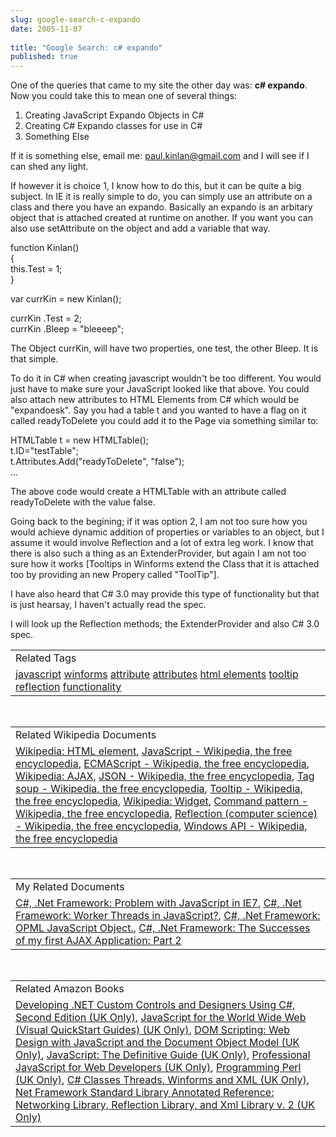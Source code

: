 ```yaml
---
slug: google-search-c-expando
date: 2005-11-07
 
title: "Google Search: c# expando"
published: true
---
```

One of the queries that came to my site the other day was: <strong>c# expando</strong>. Now you could take this to mean one of several things:<br /><ol>
<li>Creating JavaScript Expando Objects in C#</li>
<li>Creating C# Expando classes for use in C#</li>
<li>Something Else</li>
</ol><p>If it is something else, email me: <a href="mailto:paul.kinlan@gmail.com">paul.kinlan@gmail.com</a> and I will see if I can shed any light.</p><p>If however it is choice 1, I know how to do this, but it can be quite a big subject. In IE it is really simple to do, you can simply use an attribute on a class and there you have an expando. Basically an expando is an arbitary object that is attached created at runtime on another. If you want you can also use setAttribute on the object and add a variable that way.</p><p>function Kinlan()<br />{<br />this.Test = 1;<br />}<p />var currKin = new Kinlan();</p><p>currKin .Test = 2;<br />currKin .Bleep = "bleeeep";</p><p>The Object currKin, will have two properties, one test, the other Bleep. It is that simple.</p><p>To do it in C# when creating javascript wouldn't be too different. You would just have to make sure your JavaScript looked like that above. You could also attach new attributes to HTML Elements from C# which would be "expandoesk". Say you had a table t and you wanted to have a flag on it called readyToDelete you could add it to the Page via something similar to:</p><p>HTMLTable t = new HTMLTable();<br />t.ID="testTable";<br />t.Attributes.Add("readyToDelete", "false");<br />...</p><p>The above code would create a HTMLTable with an attribute called readyToDelete with the value false.</p><p>Going back to the begining; if it was option 2, I am not too sure how you would achieve dynamic addition of properties or variables to an object, but I assume it would involve Reflection and a lot of extra leg work. I know that there is also such a thing as an ExtenderProvider, but again I am not too sure how it works [Tooltips in Winforms extend the Class that it is attached too by providing an new Propery called "ToolTip"].</p><p>I have also heard that C# 3.0 may provide this type of functionality but that is just hearsay, I haven't actually read the spec.</p><p>I will look up the Reflection methods; the ExtenderProvider and also C# 3.0 spec.</p><p /><table class="TechnoratiHead TagHeader">
<tr><td>Related Tags</td></tr>
<tr class="Technorati"><td>
<a href="https://paul.kinlan.me/tags/javascript" class="Tag" rel="tag">javascript</a> <a href="https://paul.kinlan.me/tags/winforms" class="Tag" rel="tag">winforms</a> <a href="https://paul.kinlan.me/tags/attribute" class="Tag" rel="tag">attribute</a> <a href="https://paul.kinlan.me/tags/attributes" class="Tag" rel="tag">attributes</a> <a href="https://paul.kinlan.me/tags/html%20elements" class="Tag" rel="tag">html elements</a> <a href="https://paul.kinlan.me/tags/tooltip" class="Tag" rel="tag">tooltip</a> <a href="https://paul.kinlan.me/tags/reflection" class="Tag" rel="tag">reflection</a> <a href="https://paul.kinlan.me/tags/functionality" class="Tag" rel="tag">functionality</a>
</td></tr>
</table><br /><table class="TechnoratiHead TagHeader">
<tr><td>Related Wikipedia Documents</td></tr>
<tr class="Technorati"><td>
<a href="http://en.wikipedia.org/wiki/HTML_element" class="Tag" rel="tag">Wikipedia: HTML element</a>, <a href="http://en.wikipedia.org/wiki/JavaScript" class="Tag" rel="tag">JavaScript - Wikipedia, the free encyclopedia</a>, <a href="http://en.wikipedia.org/wiki/ECMAScript" class="Tag" rel="tag">ECMAScript - Wikipedia, the free encyclopedia</a>, <a href="http://en.wikipedia.org/wiki/AJAX" class="Tag" rel="tag">Wikipedia: AJAX</a>, <a href="http://en.wikipedia.org/wiki/JSON" class="Tag" rel="tag">JSON - Wikipedia, the free encyclopedia</a>, <a href="http://en.wikipedia.org/wiki/Tag_Soup" class="Tag" rel="tag">Tag soup - Wikipedia, the free encyclopedia</a>, <a href="http://en.wikipedia.org/wiki/Tooltip" class="Tag" rel="tag">Tooltip - Wikipedia, the free encyclopedia</a>, <a href="http://en.wikipedia.org/wiki/Widget_(computing)" class="Tag" rel="tag">Wikipedia: Widget</a>, <a href="http://en.wikipedia.org/wiki/Command_pattern" class="Tag" rel="tag">Command pattern - Wikipedia, the free encyclopedia</a>, <a href="http://en.wikipedia.org/wiki/Reflection_(computer_science)" class="Tag" rel="tag">Reflection (computer science) - Wikipedia, the free encyclopedia</a>, <a href="http://en.wikipedia.org/wiki/Win32" class="Tag" rel="tag">Windows API - Wikipedia, the free encyclopedia</a>
</td></tr>
</table><br /><table class="TechnoratiHead TagHeader">
<tr><td>My Related Documents</td></tr>
<tr class="Technorati"><td>
<a href="http://www.kinlan.co.uk/2005/10/problem-with-javascript-in_113008416967688222.html" class="Tag" rel="tag">C#, .Net Framework: Problem with JavaScript in IE7</a>, <a href="http://www.kinlan.co.uk/2005/09/worker-threads-in-javascript.html" class="Tag" rel="tag">C#, .Net Framework: Worker Threads in JavaScript?</a>, <a href="http://www.kinlan.co.uk/2005/10/opml-javascript-object.html" class="Tag" rel="tag">C#, .Net Framework: OPML JavaScript Object.</a>, <a href="http://www.kinlan.co.uk/2005/08/successes-of-my-first-ajax-application_14.html" class="Tag" rel="tag">C#, .Net Framework: The Successes of my first AJAX Application: Part 2</a>
</td></tr>
</table><br /><table class="TechnoratiHead TagHeader">
<tr><td>Related Amazon Books</td></tr>
<tr class="Technorati"><td>
<a href="http://www.amazon.co.uk/exec/obidos/redirect?tag=cnetfra-21%26link_code=xm2%26camp=2025%26creative=165953%26path=http://www.amazon.co.uk/gp/redirect.html%253fASIN=0972317902%2526tag=cnetfra-21%2526lcode=xm2%2526cID=2025%2526ccmID=165953%2526location=/o/ASIN/0972317902%25253FSubscriptionId=0CM2PVF6VAHJQKW5G782" class="Tag" rel="tag">Developing .NET Custom Controls and Designers Using C#, Second Edition (UK Only)</a>, <a href="http://www.amazon.co.uk/exec/obidos/redirect?tag=cnetfra-21%26link_code=xm2%26camp=2025%26creative=165953%26path=http://www.amazon.co.uk/gp/redirect.html%253fASIN=032119439X%2526tag=cnetfra-21%2526lcode=xm2%2526cID=2025%2526ccmID=165953%2526location=/o/ASIN/032119439X%25253FSubscriptionId=0CM2PVF6VAHJQKW5G782" class="Tag" rel="tag">JavaScript for the World Wide Web (Visual QuickStart Guides) (UK Only)</a>, <a href="http://www.amazon.co.uk/exec/obidos/redirect?tag=cnetfra-21%26link_code=xm2%26camp=2025%26creative=165953%26path=http://www.amazon.co.uk/gp/redirect.html%253fASIN=1590595335%2526tag=cnetfra-21%2526lcode=xm2%2526cID=2025%2526ccmID=165953%2526location=/o/ASIN/1590595335%25253FSubscriptionId=0CM2PVF6VAHJQKW5G782" class="Tag" rel="tag">DOM Scripting: Web Design with JavaScript and the Document Object Model (UK Only)</a>, <a href="http://www.amazon.co.uk/exec/obidos/redirect?tag=cnetfra-21%26link_code=xm2%26camp=2025%26creative=165953%26path=http://www.amazon.co.uk/gp/redirect.html%253fASIN=0596000480%2526tag=cnetfra-21%2526lcode=xm2%2526cID=2025%2526ccmID=165953%2526location=/o/ASIN/0596000480%25253FSubscriptionId=0CM2PVF6VAHJQKW5G782" class="Tag" rel="tag">JavaScript: The Definitive Guide (UK Only)</a>, <a href="http://www.amazon.co.uk/exec/obidos/redirect?tag=cnetfra-21%26link_code=xm2%26camp=2025%26creative=165953%26path=http://www.amazon.co.uk/gp/redirect.html%253fASIN=0764579088%2526tag=cnetfra-21%2526lcode=xm2%2526cID=2025%2526ccmID=165953%2526location=/o/ASIN/0764579088%25253FSubscriptionId=0CM2PVF6VAHJQKW5G782" class="Tag" rel="tag">Professional JavaScript for Web Developers (UK Only)</a>, <a href="http://www.amazon.co.uk/exec/obidos/redirect?tag=cnetfra-21%26link_code=xm2%26camp=2025%26creative=165953%26path=http://www.amazon.co.uk/gp/redirect.html%253fASIN=0596000278%2526tag=cnetfra-21%2526lcode=xm2%2526cID=2025%2526ccmID=165953%2526location=/o/ASIN/0596000278%25253FSubscriptionId=0CM2PVF6VAHJQKW5G782" class="Tag" rel="tag">Programming Perl (UK Only)</a>, <a href="http://www.amazon.co.uk/exec/obidos/redirect?tag=cnetfra-21%26link_code=xm2%26camp=2025%26creative=165953%26path=http://www.amazon.co.uk/gp/redirect.html%253fASIN=8176565024%2526tag=cnetfra-21%2526lcode=xm2%2526cID=2025%2526ccmID=165953%2526location=/o/ASIN/8176565024%25253FSubscriptionId=0CM2PVF6VAHJQKW5G782" class="Tag" rel="tag">C# Classes Threads, Winforms and XML (UK Only)</a>, <a href="http://www.amazon.co.uk/exec/obidos/redirect?tag=cnetfra-21%26link_code=xm2%26camp=2025%26creative=165953%26path=http://www.amazon.co.uk/gp/redirect.html%253fASIN=0321194454%2526tag=cnetfra-21%2526lcode=xm2%2526cID=2025%2526ccmID=165953%2526location=/o/ASIN/0321194454%25253FSubscriptionId=0CM2PVF6VAHJQKW5G782" class="Tag" rel="tag">Net Framework Standard Library Annotated Reference: Networking Library, Reflection Library, and Xml Library v. 2 (UK Only)</a>
</td></tr>
</table>


